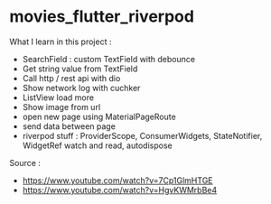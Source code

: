 # movies_flutter_riverpod

What I learn in this project :
- SearchField : custom TextField with debounce
- Get string value from TextField
- Call http / rest api with dio
- Show network log with cuchker
- ListView load more
- Show image from url
- open new page using MaterialPageRoute
- send data between page
- riverpod stuff : ProviderScope, ConsumerWidgets, StateNotifier, WidgetRef watch and read, autodispose

Source :
- https://www.youtube.com/watch?v=7Cp1GlmHTGE
- https://www.youtube.com/watch?v=HgvKWMrbBe4
